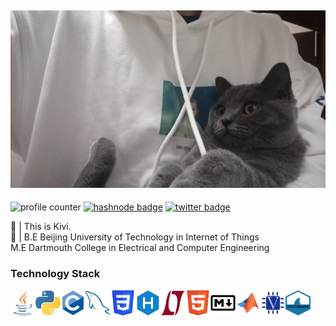 ![pictureALT](https://github.com/Yuan-Kivi/Yuan-Kivi/blob/main/image/WechatIMG15.jpeg) 
---
![profile counter](https://komarev.com/ghpvc/?username=Yuan-Kivi&color=ECAD9E)
[![hashnode badge](https://img.shields.io/badge/-Yuannn-2962FF?style=flat&logo=Hashnode&logoColor=white&link=https://yuannn.hashnode.dev/)](https://yuannn.hashnode.dev/)
[![twitter badge](https://img.shields.io/badge/-@KiviHu-1DA1F2?style=flat&logo=Twitter&logoColor=white&link=https://twitter.com/KiviHu/)](https://twitter.com/KiviHu)

:panda_face: | This is Kivi.   
:open_book: | B.E Beijing University of Technology in Internet of Things <br>
              M.E Dartmouth College in Electrical and Computer Engineering



### Technology Stack

<img src="https://github.com/Yuan-Kivi/Yuan-Kivi/blob/main/image/java.svg" alt="java" width="40" height="40"/><img src="https://github.com/Yuan-Kivi/Yuan-Kivi/blob/main/image/python.svg" alt="python" width="40" height="40"/><img src="https://github.com/Yuan-Kivi/Yuan-Kivi/blob/main/image/c.svg" alt="c" width="40" height="40"/><img src="https://github.com/Yuan-Kivi/Yuan-Kivi/blob/main/image/mysql.svg" alt="mysql" width="40" height="40"/><img src="https://github.com/Yuan-Kivi/Yuan-Kivi/blob/main/image/css.svg" alt="css" width="40" height="40"/><img src="https://github.com/Yuan-Kivi/Yuan-Kivi/blob/main/image/hexo.svg" alt="hexo" width="40" height="40"/><img src="https://github.com/Yuan-Kivi/Yuan-Kivi/blob/main/image/ltspice.svg" alt="ltspice" width="40" height="40"/><img src="https://github.com/Yuan-Kivi/Yuan-Kivi/blob/main/image/html.svg" alt="html" width="40" height="40"/><img src="https://github.com/Yuan-Kivi/Yuan-Kivi/blob/main/image/markdown.svg" alt="markdown" width="40" height="40"/><img src="https://github.com/Yuan-Kivi/Yuan-Kivi/blob/main/image/matlab.svg" alt="matlab" width="40" height="40"/><img src="https://github.com/Yuan-Kivi/Yuan-Kivi/blob/main/image/verilog.svg" alt="verilog" width="40" height="40"/><img src="https://github.com/Yuan-Kivi/Yuan-Kivi/blob/main/image/wireshark.svg" alt="java" width="40" height="40"/>

